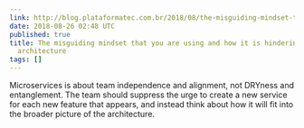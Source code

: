 ```yaml
---
link: http://blog.plataformatec.com.br/2018/08/the-misguiding-mindset-that-you-are-using-and-how-it-is-hindering-your-microservices-architecture/
date: 2018-08-26 02:48 UTC
published: true
title: The misguiding mindset that you are using and how it is hindering your microservices
  architecture
tags: []
---
```


Microservices is about team independence and alignment, not DRYness and entanglement. The team should suppress the urge to create a new service for each new feature that appears, and instead think about how it will fit into the broader picture of the architecture.

